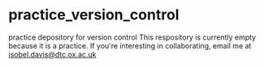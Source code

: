 # practice_version_control
practice depository for version control
This respository is currently empty because it is a practice.
If you're interesting in collaborating, email me at isobel.davis@dtc.ox.ac.uk

